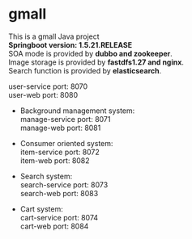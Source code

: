 # gmall
This is a gmall Java project  
**Springboot version: 1.5.21.RELEASE**  
SOA mode is provided by **dubbo and zookeeper**.  
Image storage is provided by **fastdfs1.27 and nginx**.  
Search function is provided by **elasticsearch**.
  
user-service port: 8070  
user-web port: 8080   

- Background management system:   
manage-service port: 8071  
manage-web port: 8081  
 
- Consumer oriented system:   
item-service  port: 8072  
item-web  port: 8082

- Search system:   
search-service  port: 8073  
search-web  port: 8083

- Cart system:  
cart-service port: 8074  
cart-web port: 8084

